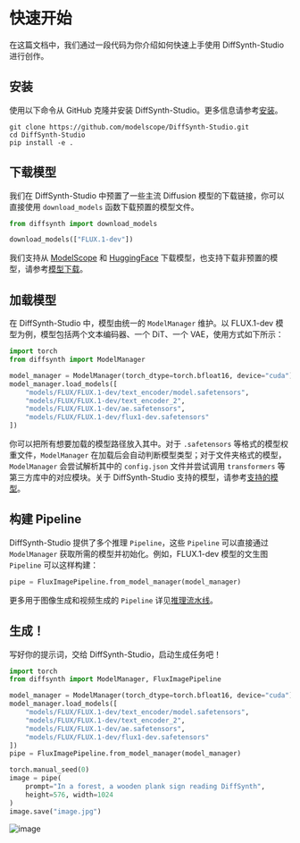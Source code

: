 # 快速开始

在这篇文档中，我们通过一段代码为你介绍如何快速上手使用 DiffSynth-Studio 进行创作。

## 安装

使用以下命令从 GitHub 克隆并安装 DiffSynth-Studio。更多信息请参考[安装](./Installation.md)。

```shell
git clone https://github.com/modelscope/DiffSynth-Studio.git
cd DiffSynth-Studio
pip install -e .
```

## 下载模型

我们在 DiffSynth-Studio 中预置了一些主流 Diffusion 模型的下载链接，你可以直接使用 `download_models` 函数下载预置的模型文件。

```python
from diffsynth import download_models

download_models(["FLUX.1-dev"])
```

我们支持从 [ModelScope](https://www.modelscope.cn/) 和 [HuggingFace](https://huggingface.co/) 下载模型，也支持下载非预置的模型，请参考[模型下载](./DownloadModels.md)。

## 加载模型

在 DiffSynth-Studio 中，模型由统一的 `ModelManager` 维护。以 FLUX.1-dev 模型为例，模型包括两个文本编码器、一个 DiT、一个 VAE，使用方式如下所示：

```python
import torch
from diffsynth import ModelManager

model_manager = ModelManager(torch_dtype=torch.bfloat16, device="cuda")
model_manager.load_models([
    "models/FLUX/FLUX.1-dev/text_encoder/model.safetensors",
    "models/FLUX/FLUX.1-dev/text_encoder_2",
    "models/FLUX/FLUX.1-dev/ae.safetensors",
    "models/FLUX/FLUX.1-dev/flux1-dev.safetensors"
])
```

你可以把所有想要加载的模型路径放入其中。对于 `.safetensors` 等格式的模型权重文件，`ModelManager` 在加载后会自动判断模型类型；对于文件夹格式的模型，`ModelManager` 会尝试解析其中的 `config.json` 文件并尝试调用 `transformers` 等第三方库中的对应模块。关于 DiffSynth-Studio 支持的模型，请参考[支持的模型](./Models.md)。

## 构建 Pipeline

DiffSynth-Studio 提供了多个推理 `Pipeline`，这些 `Pipeline` 可以直接通过 `ModelManager` 获取所需的模型并初始化。例如，FLUX.1-dev 模型的文生图 `Pipeline` 可以这样构建：

```python
pipe = FluxImagePipeline.from_model_manager(model_manager)
```

更多用于图像生成和视频生成的 `Pipeline` 详见[推理流水线](./Pipelines.md)。

## 生成！

写好你的提示词，交给 DiffSynth-Studio，启动生成任务吧！

```python
import torch
from diffsynth import ModelManager, FluxImagePipeline

model_manager = ModelManager(torch_dtype=torch.bfloat16, device="cuda")
model_manager.load_models([
    "models/FLUX/FLUX.1-dev/text_encoder/model.safetensors",
    "models/FLUX/FLUX.1-dev/text_encoder_2",
    "models/FLUX/FLUX.1-dev/ae.safetensors",
    "models/FLUX/FLUX.1-dev/flux1-dev.safetensors"
])
pipe = FluxImagePipeline.from_model_manager(model_manager)

torch.manual_seed(0)
image = pipe(
    prompt="In a forest, a wooden plank sign reading DiffSynth",
    height=576, width=1024
)
image.save("image.jpg")
```

![image](https://github.com/user-attachments/assets/15a52a2b-2f18-46fe-810c-cb3ad2853919)
